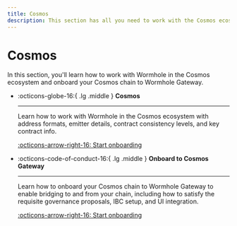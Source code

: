 ```yaml
---
title: Cosmos
description: This section has all you need to work with the Cosmos ecosystem and to onboard your Cosmos chain to Wormhole Gateway.
---
```


# Cosmos

In this section, you'll learn how to work with Wormhole in the Cosmos ecosystem and onboard your Cosmos chain to Wormhole Gateway.

<div class="grid cards" markdown>

-   :octicons-globe-16:{ .lg .middle } **Cosmos**

    ---

    Learn how to work with Wormhole in the Cosmos ecosystem with address formats, emitter details, contract consistency levels, and key contract info. 

    [:octicons-arrow-right-16: Start onboarding](/docs/build/start-building/supported-networks/cosmos/cosmos)

</div>

<div class="grid cards" markdown>

-   :octicons-code-of-conduct-16:{ .lg .middle } **Onboard to Cosmos Gateway**

    ---

    Learn how to onboard your Cosmos chain to Wormhole Gateway to enable bridging to and from your chain, including how to satisfy the requisite governance proposals, IBC setup, and UI integration.

    [:octicons-arrow-right-16: Start onboarding](/docs/build/start-building/supported-networks/cosmos/gateway/)

</div>
